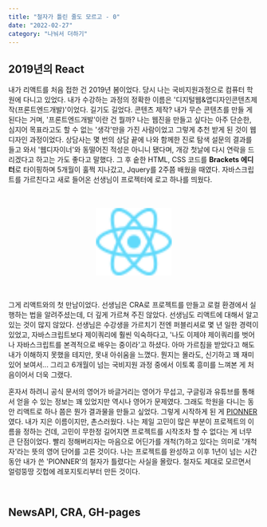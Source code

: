 ```yaml
---
title: "철자가 틀린 줄도 모르고 - 0"
date: "2022-02-27"
category: "나눠서 더하기"
---
```

## 2019년의 React
내가 리액트를 처음 접한 건 2019년 봄이었다. 당시 나는 국비지원과정으로 컴퓨터 학원에 다니고 있었다. 내가 수강하는 과정의 정확한 이름은 '디지털웹&앱디자인콘텐츠제작(프론트엔드개발)'이었다. 길기도 길었다. 콘텐츠 제작? 내가 무슨 콘텐츠를 만들 게 된다는 거며, '프론트엔드개발'이란 건 뭘까? 나는 웹진을 만들고 싶다는 아주 단순한, 심지어 목표라고도 할 수 없는 '생각'만을 가진 사람이었고 그렇게 추천 받게 된 것이 웹디자인 과정이었다. 상담사는 몇 번의 상담 끝에 나와 함께한 진로 탐색 설문의 결과를 들고 와서 '웹디자이너'와 동떨어진 적성은 아니니 됐다며, 개강 첫날에 다시 연락을 드리겠다고 하고는 가도 좋다고 말했다. 그 후 숱한 HTML, CSS 코드를 **Brackets 에디터**로 타이핑하며 5개월이 훌쩍 지나갔고, Jquery를 2주쯤 배웠을 때였다. 자바스크립트를 가르친다고 새로 들어온 선생님이 프로젝터에 로고 하나를 띄웠다.

<br>
<br>

<div style="width:100%; display:flex; justify-content:center;">
<img style="width:30%;" src="../../../../images/content/React-icon.svg">
</div>

<br>
<br>

그게 리액트와의 첫 만남이었다. 선생님은 CRA로 프로젝트를 만들고 로컬 환경에서 실행하는 법을 알려주셨는데, 더 깊게 가르쳐 주진 않았다. 선생님도 리액트에 대해서 알고 있는 것이 많지 않았다. 선생님은 수강생을 가르치기 전엔 퍼블리셔로 몇 년 일한 경력이 있었고, 자바스크립트보다 제이쿼리에 훨씬 익숙하다고, '나도 이제야 제이쿼리를 벗어나 자바스크립트를 본격적으로 배우는 중이라'고 하셨다. 아마 가르침을 받았다고 해도 내가 이해하지 못했을 테지만, 못내 아쉬움을 느꼈다. 뭔지는 몰라도, 신기하고 꽤 재미있어 보여서... 그리고 6개월이 넘는 국비지원 과정 중에서 이토록 흥미를 느껴본 게 처음이어서 더욱 그랬다.

혼자서 하려니 공식 문서의 영어가 바글거리는 영어가 무섭고, 구글링과 유튜브를 통해서 얻을 수 있는 정보는 꽤 있었지만 역시나 영어가 문제였다. 그래도 학원을 다니는 동안 리액트로 하나 쯤은 뭔가 결과물을 만들고 싶었다. 그렇게 시작하게 된 게 [PIONNER](https://github.com/tyange/pionner) 였다. 내가 지은 이름이지만, 촌스러웠다. 나는 제일 고민이 많은 부분이 프로젝트의 이름을 정하는 건데, 고민이 무한정 길어지면 프로젝트를 시작조차 할 수 없다는 게 너무 큰 단점이었다. 빨리 정해버리자는 마음으로 어딘가를 개척(?)하고 있다는 의미로 '개척자'라는 뜻의 영어 단어를 고른 것이다. 나는 프로젝트를 완성하고 이후 1년이 넘는 시간 동안 내가 쓴 'PIONNER'의 철자가 틀렸다는 사실을 몰랐다. 철자도 제대로 모르면서 얼렁뚱땅 깃헙에 레포지토리부터 만든 것이다.

<br>

## NewsAPI, CRA, GH-pages
